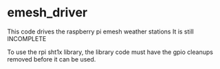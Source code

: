# emesh_driver
This code drives the raspberry pi emesh weather stations
It is still INCOMPLETE


To use the rpi sht1x library, the library code must have the gpio cleanups removed before it can be used.
